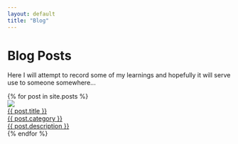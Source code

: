 ```yaml
---
layout: default
title: "Blog"
---
```


<h1 class="ui header">Blog Posts</h1>

Here I will attempt to record some of my learnings and hopefully it will serve use to someone somewhere...

<div class="ui link cards">
  {% for post in site.posts %}
    <a class="ui card" href="{{ post.url }}">
      <div class="image">
        <img src="/assets/images/{{ post.image }}">
      </div>
      <div class="content">
        <div class="header">{{ post.title }}</div>
        <div class="meta">
          <span class="category">{{ post.category }}</span>
        </div>
        <div class="description">
          {{ post.description }}
        </div>
      </div>
    </a>
  {% endfor %}
</div>
